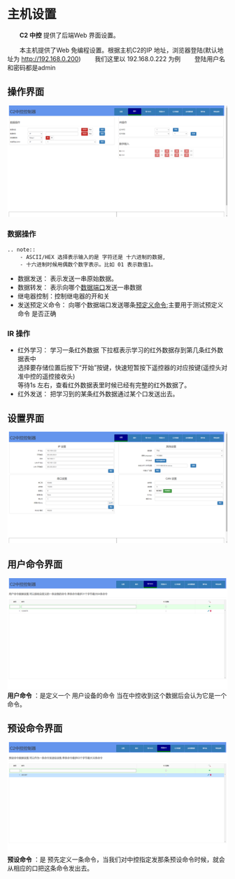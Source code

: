 # 主机设置

&emsp;&emsp;**C2 中控** 提供了后端Web 界面设置。

&emsp;&emsp;本主机提供了Web 免编程设置。根据主机C2的IP 地址，浏览器登陆(默认地址为 http://192.168.0.200)
&emsp;&emsp;我们这里以 192.168.0.222 为例
&emsp;&emsp;登陆用户名和密码都是admin

## 操作界面
 
![操作界面](../images/C2/1operation.png "操作界面")  
### 数据操作
```eval_rst
.. note::
    - ASCII/HEX 选择表示输入的是 字符还是 十六进制的数据,
    - 十六进制时候用偶数个数字表示。比如 01 表示数值1。
```
- 数据发送： 表示发送一串原始数据。
- 数据转发： 表示向哪个[数据端口](./C2_terms.md)发送一串数据
- 继电器控制：控制继电器的开和关
- 发送预定义命令： 向哪个数据端口发送哪条[预定义命令](./C2_terms.md);主要用于测试预定义命令 是否正确
### IR 操作
- 红外学习： 学习一条红外数据 下拉框表示学习的红外数据存到第几条红外数据表中  
             选择要存储位置后按下“开始”按键，快速短暂按下遥控器的对应按键(遥控头对准中控的遥控接收头)  
             等待1s 左右，查看红外数据表里时候已经有完整的红外数据了。
- 红外发送： 把学习到的某条红外数据通过某个口发送出去。

## 设置界面

![设置界面](../images/C2/2settings.png "设置界面") 
 

## 用户命令界面

![设置界面](../images/C2/3usercmmd.png "设置界面")  
**用户命令** ：是定义一个 用户设备的命令  当在中控收到这个数据后会认为它是一个命令。

## 预设命令界面
![预设命令界面](../images/C2/4precmmd.png "预设命令界面")  
**预设命令** ：是 预先定义一条命令，当我们对中控指定发那条预设命令时候，就会从相应的口把这条命令发出去。